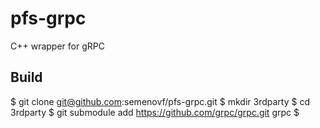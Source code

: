 # pfs-grpc
C++ wrapper for gRPC

## Build

$ git clone git@github.com:semenovf/pfs-grpc.git
$ mkdir 3rdparty
$ cd 3rdparty
$ git submodule add https://github.com/grpc/grpc.git grpc
$
